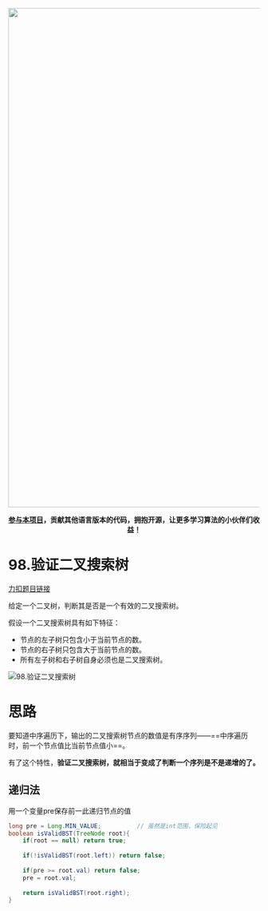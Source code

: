 <p align="center">
<a href="https://mp.weixin.qq.com/s/QVF6upVMSbgvZy8lHZS3CQ" target="_blank">
  <img src="https://code-thinking-1253855093.file.myqcloud.com/pics/20210924105952.png" width="1000"/>
</a>
<p align="center"><strong><a href="https://mp.weixin.qq.com/s/tqCxrMEU-ajQumL1i8im9A">参与本项目</a>，贡献其他语言版本的代码，拥抱开源，让更多学习算法的小伙伴们收益！</strong></p>


# 98.验证二叉搜索树

[力扣题目链接](https://leetcode-cn.com/problems/validate-binary-search-tree/)


给定一个二叉树，判断其是否是一个有效的二叉搜索树。

假设一个二叉搜索树具有如下特征：

* 节点的左子树只包含小于当前节点的数。
* 节点的右子树只包含大于当前节点的数。
* 所有左子树和右子树自身必须也是二叉搜索树。

![98.验证二叉搜索树](https://img-blog.csdnimg.cn/20210203144334501.png)

# 思路

要知道中序遍历下，输出的二叉搜索树节点的数值是有序序列——==中序遍历时，前一个节点值比当前节点值小==。

有了这个特性，**验证二叉搜索树，就相当于变成了判断一个序列是不是递增的了。**

## 递归法

用一个变量pre保存前一此递归节点的值

```java
long pre = Long.MIN_VALUE;			// 虽然是int范围，保险起见
boolean isValidBST(TreeNode root){
    if(root == null) return true;
    
    if(!isValidBST(root.left)) return false;
    
    if(pre >= root.val) return false;
    pre = root.val;
    
    return isValidBST(root.right);
}
```




